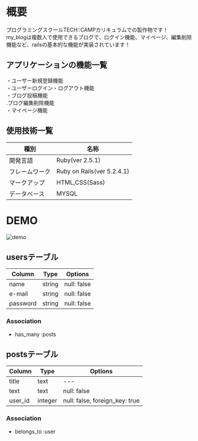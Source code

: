 # 概要

プログラミングスクールTECH::CAMPカリキュラムでの製作物です！<br>
my_blogは複数人で使用できるブログで、ログイン機能、マイページ、編集削除機能など、railsの基本的な機能が実装されています！

## アプリケーションの機能一覧
・ユーザー新規登録機能<br>
・ユーザーログイン・ログアウト機能<br>
・ブログ投稿機能<br>
.ブログ編集削除機能<br>
・マイページ機能<br>

## 使用技術一覧
|種別|名称|
|------|----|
|開発言語|Ruby(ver 2.5.1)|
|フレームワーク|Ruby on Rails(ver 5.2.4.1)|
|マークアップ|HTML,CSS(Sass)|
|データベース|MYSQL|

# DEMO
![demo](https://raw.github.com/wiki/itokeso/my_blog/gif/image.gif)

##  usersテーブル  
|Column|Type|Options|
|------|----|-------|
|name |string|null: false|
|e-mail|string|null: false|
|password|string|null: false|
### Association
- has_many :posts

## postsテーブル
|Column|Type|Options|
|------|----|-------|
|title|text|---|
|text|text|null: false|
|user_id|integer|null: false, foreign_key: true|
### Association
- belongs_to :user



